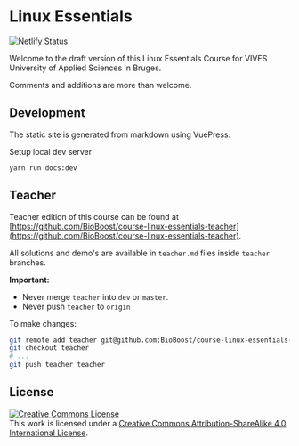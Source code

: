 # Linux Essentials

[![Netlify Status](https://api.netlify.com/api/v1/badges/98253275-d374-47c3-ac28-833970eb61fc/deploy-status)](https://app.netlify.com/sites/linux-essentials/deploys)

Welcome to the draft version of this Linux Essentials Course for VIVES University of Applied Sciences in Bruges.

Comments and additions are more than welcome.

## Development

The static site is generated from markdown using VuePress.

Setup local dev server

```shell
yarn run docs:dev
```

## Teacher

Teacher edition of this course can be found at [https://github.com/BioBoost/course-linux-essentials-teacher](https://github.com/BioBoost/course-linux-essentials-teacher).

All solutions and demo's are available in `teacher.md` files inside `teacher` branches.

**Important:**

* Never merge `teacher` into `dev` or `master`.
* Never push `teacher` to `origin`

To make changes:

```bash
git remote add teacher git@github.com:BioBoost/course-linux-essentials-teacher.git
git checkout teacher
# ...
git push teacher teacher
```

## License

<a rel="license" href="http://creativecommons.org/licenses/by-sa/4.0/"><img alt="Creative Commons License" style="border-width:0" src="https://i.creativecommons.org/l/by-sa/4.0/88x31.png" /></a><br />This work is licensed under a <a rel="license" href="http://creativecommons.org/licenses/by-sa/4.0/">Creative Commons Attribution-ShareAlike 4.0 International License</a>.
